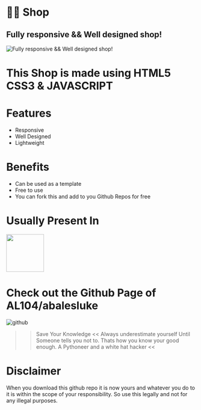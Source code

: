 # 👨‍💻 Shop
## Fully responsive && Well designed shop!
![Fully responsive && Well designed shop!](shop.png)

# This Shop is made using  HTML5 CSS3 & JAVASCRIPT

# Features
* Responsive
* Well Designed
* Lightweight


# Benefits
* Can be used as a template 
* Free to use
* You can fork this and add to you Github Repos for free

# Usually Present In
<img src="https://cdn.iconscout.com/icon/free/png-256/discord-2474808-2056094.png" width=100>

# Check out the Github Page of AL104/abalesluke
![github](https://avatars0.githubusercontent.com/u/47096239?s=460&u=4b55274016bb698b857358cf0b4efe4b0365733f&v=4)
>> Save Your Knowledge << Always underestimate yourself Until Someone tells you not to. Thats how you know your good enough.
>> A Pythoneer and a white hat hacker <<

# Disclaimer 
When you download this github repo it is now yours and whatever you do to it is within the scope
of your responsibility. 
So use this legally and not for any illegal purposes.
